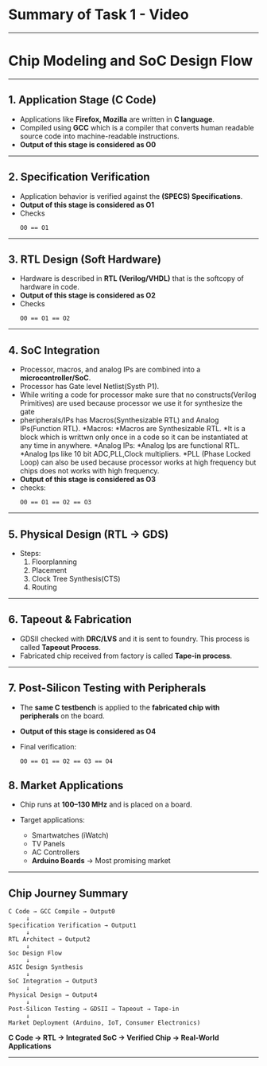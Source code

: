# Summary of Task 1 - Video

---

#  Chip Modeling and SoC Design Flow
---
 
## 1. Application Stage (C Code)
 
* Applications like **Firefox, Mozilla** are written in **C language**.
* Compiled using **GCC** which is a compiler that converts human readable source code into machine-readable instructions.
* **Output of this stage is considered as O0**

---

## 2. Specification Verification

* Application behavior is verified against the **(SPECS) Specifications**.
* **Output of this stage is considered as O1**
* Checks
  ```
  O0 == O1
  ```
---

## 3. RTL Design (Soft Hardware)

* Hardware is described in **RTL (Verilog/VHDL)** that is the softcopy of hardware in code.
* **Output of this stage is considered as O2**
* Checks
  ```
  O0 == O1 == O2
  ```
---

## 4. SoC Integration

* Processor, macros, and analog IPs are combined into a **microcontroller/SoC**.
* Processor has Gate level Netlist(Systh P1).
* While writing a code for processor make sure that no constructs(Verilog Primitives) are used because processor we use it for synthesize the gate
* pheripherals/IPs has Macros(Synthesizable RTL) and Analog IPs(Function RTL).
    *Macros:
        *Macros are Synthesizable RTL.
        *It is a block which is writtwn only once in a code so it can be instantiated at any time in anywhere.
     *Analog IPs:
        *Analog Ips are functional RTL.
        *Analog Ips like 10 bit ADC,PLL,Clock multipliers.
        *PLL (Phase Locked Loop) can also be used because processor works at high frequency but chips does not works with high frequency.
*  **Output of this stage is considered as O3**
* checks:
  ```
  O0 == O1 == O2 == O3
  ```
  
---

## 5. Physical Design (RTL → GDS)

* Steps:
   1. Floorplanning
   2. Placement
   3. Clock Tree Synthesis(CTS)
   4. Routing

---

## 6. Tapeout & Fabrication

* GDSII checked with **DRC/LVS** and it is sent to foundry. This process is called **Tapeout Process**.
* Fabricated chip received from factory is called **Tape-in process**.

---

## 7. Post-Silicon Testing with Peripherals

* The **same C testbench** is applied to the **fabricated chip with peripherals** on the board.
* **Output of this stage is considered as O4**
* Final verification:

  ```
  O0 == O1 == O2 == O3 == O4
  ```
  
## 8. Market Applications

* Chip runs at **100–130 MHz** and is placed on a board.
* Target applications:

  *  Smartwatches (iWatch)
  *  TV Panels
  *  AC Controllers
  *  **Arduino Boards** →  Most promising market

---

## Chip Journey Summary

```
C Code → GCC Compile → Output0
     ↓
Specification Verification → Output1
     ↓
RTL Architect → Output2
     ↓
Soc Design Flow
     ↓
ASIC Design Synthesis
     ↓
SoC Integration → Output3
     ↓
Physical Design → Output4
     ↓
Post-Silicon Testing → GDSII → Tapeout → Tape-in
     ↓
Market Deployment (Arduino, IoT, Consumer Electronics)
```

**C Code → RTL → Integrated SoC → Verified Chip → Real-World Applications**

---

